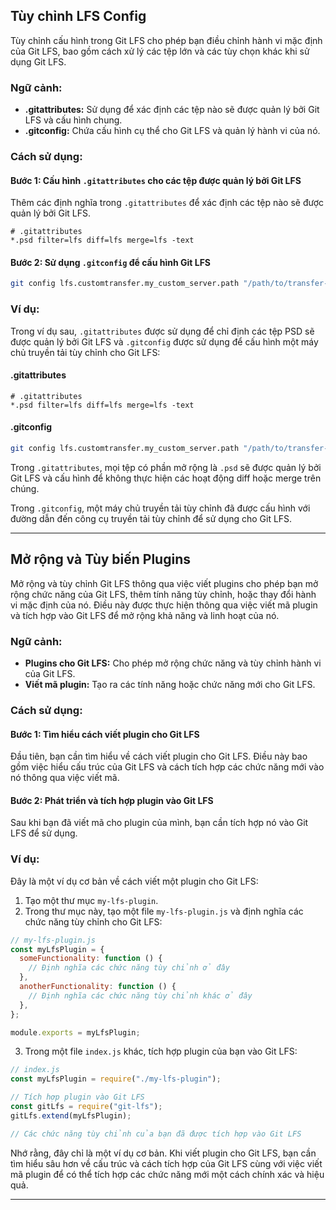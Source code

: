 ## Tùy chỉnh LFS Config

Tùy chỉnh cấu hình trong Git LFS cho phép bạn điều chỉnh hành vi mặc định của Git LFS, bao gồm cách xử lý các tệp lớn và các tùy chọn khác khi sử dụng Git LFS.

### Ngữ cảnh:

- **.gitattributes:** Sử dụng để xác định các tệp nào sẽ được quản lý bởi Git LFS và cấu hình chung.
- **.gitconfig:** Chứa cấu hình cụ thể cho Git LFS và quản lý hành vi của nó.

### Cách sử dụng:

#### Bước 1: Cấu hình `.gitattributes` cho các tệp được quản lý bởi Git LFS

Thêm các định nghĩa trong `.gitattributes` để xác định các tệp nào sẽ được quản lý bởi Git LFS.

```plaintext
# .gitattributes
*.psd filter=lfs diff=lfs merge=lfs -text
```

#### Bước 2: Sử dụng `.gitconfig` để cấu hình Git LFS

```bash
git config lfs.customtransfer.my_custom_server.path "/path/to/transfer-tool"
```

### Ví dụ:

Trong ví dụ sau, `.gitattributes` được sử dụng để chỉ định các tệp PSD sẽ được quản lý bởi Git LFS và `.gitconfig` được sử dụng để cấu hình một máy chủ truyền tải tùy chỉnh cho Git LFS:

#### .gitattributes

```plaintext
# .gitattributes
*.psd filter=lfs diff=lfs merge=lfs -text
```

#### .gitconfig

```bash
git config lfs.customtransfer.my_custom_server.path "/path/to/transfer-tool"
```

Trong `.gitattributes`, mọi tệp có phần mở rộng là `.psd` sẽ được quản lý bởi Git LFS và cấu hình để không thực hiện các hoạt động diff hoặc merge trên chúng.

Trong `.gitconfig`, một máy chủ truyền tải tùy chỉnh đã được cấu hình với đường dẫn đến công cụ truyền tải tùy chỉnh để sử dụng cho Git LFS.

---

## Mở rộng và Tùy biến Plugins

Mở rộng và tùy chỉnh Git LFS thông qua việc viết plugins cho phép bạn mở rộng chức năng của Git LFS, thêm tính năng tùy chỉnh, hoặc thay đổi hành vi mặc định của nó. Điều này được thực hiện thông qua việc viết mã plugin và tích hợp vào Git LFS để mở rộng khả năng và linh hoạt của nó.

### Ngữ cảnh:

- **Plugins cho Git LFS:** Cho phép mở rộng chức năng và tùy chỉnh hành vi của Git LFS.
- **Viết mã plugin:** Tạo ra các tính năng hoặc chức năng mới cho Git LFS.

### Cách sử dụng:

#### Bước 1: Tìm hiểu cách viết plugin cho Git LFS

Đầu tiên, bạn cần tìm hiểu về cách viết plugin cho Git LFS. Điều này bao gồm việc hiểu cấu trúc của Git LFS và cách tích hợp các chức năng mới vào nó thông qua việc viết mã.

#### Bước 2: Phát triển và tích hợp plugin vào Git LFS

Sau khi bạn đã viết mã cho plugin của mình, bạn cần tích hợp nó vào Git LFS để sử dụng.

### Ví dụ:

Đây là một ví dụ cơ bản về cách viết một plugin cho Git LFS:

1. Tạo một thư mục `my-lfs-plugin`.
2. Trong thư mục này, tạo một file `my-lfs-plugin.js` và định nghĩa các chức năng tùy chỉnh cho Git LFS:

```javascript
// my-lfs-plugin.js
const myLfsPlugin = {
  someFunctionality: function () {
    // Định nghĩa các chức năng tùy chỉnh ở đây
  },
  anotherFunctionality: function () {
    // Định nghĩa các chức năng tùy chỉnh khác ở đây
  },
};

module.exports = myLfsPlugin;
```

3. Trong một file `index.js` khác, tích hợp plugin của bạn vào Git LFS:

```javascript
// index.js
const myLfsPlugin = require("./my-lfs-plugin");

// Tích hợp plugin vào Git LFS
const gitLfs = require("git-lfs");
gitLfs.extend(myLfsPlugin);

// Các chức năng tùy chỉnh của bạn đã được tích hợp vào Git LFS
```

Nhớ rằng, đây chỉ là một ví dụ cơ bản. Khi viết plugin cho Git LFS, bạn cần tìm hiểu sâu hơn về cấu trúc và cách tích hợp của Git LFS cùng với việc viết mã plugin để có thể tích hợp các chức năng mới một cách chính xác và hiệu quả.

---
